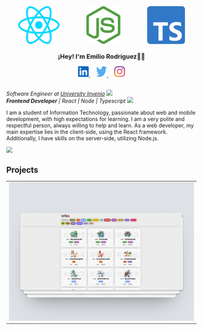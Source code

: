 <div align="center">
    <img align="center" src="./images/react.svg" alt="React.JS" height="100px" width="110px" />   
    &nbsp;&nbsp;&nbsp;&nbsp;&nbsp;&nbsp;&nbsp;&nbsp;&nbsp;&nbsp;&nbsp;&nbsp;&nbsp;&nbsp;&nbsp;&nbsp;
    <img align="center" src="./images/nodejs.svg" alt="Node.JS" height="100px" width="90px" />   
    &nbsp;&nbsp;&nbsp;&nbsp;&nbsp;&nbsp;&nbsp;&nbsp;&nbsp;&nbsp;&nbsp;&nbsp;&nbsp;&nbsp;&nbsp;&nbsp;
    <img align="center" src="./images/typescript.svg" alt="Typescript" height="100px" width="100px" />
</div>

<div align="center">
    <h3>¡Hey! I'm Emilio Rodríguez👋🏼</h3>
    <a href="https://www.linkedin.com/in/emiliojrb/" target="blank"> 
        <img src="./images/linkedin.svg" alt="emiliojrb" height="28px" width="28px"> 
    </a>
    &nbsp;&nbsp;&nbsp; <!-- Puedes ajustar la cantidad de espacios según sea necesario -->
    <a href="https://twitter.com/_emiliojrb" target="blank"> 
        <img src="./images/twitter.svg" alt="_emiliojrb" height="28px" width="28px"> 
    </a>
    &nbsp;&nbsp;&nbsp; <!-- Puedes ajustar la cantidad de espacios según sea necesario -->
    <a href="https://instagram.com/_emiliorb" target="blank"> 
        <img src="./images/instagram.svg" alt="_emiliorb" height="28px" width="28px"> 
    </a>
</div>


<br>

<p>
  <em>Software Engineer at <a href="https://somosdual.org/">University Invenio</a>
    <img src="https://www.svgrepo.com/show/405749/graduation-cap.svg" width="18">
    <br>
    <strong>Frontend Developer</strong> | React | Node | Typescript
    <img src="https://media.giphy.com/media/WUlplcMpOCEmTGBtBW/giphy.gif" width="30">
  </em>
</p>

I am a student of Information Technology, passionate about web and mobile development, with high expectations for learning. I am a very polite and respectful person, always willing to help and learn. As a web developer, my main expertise lies in the client-side, using the React framework. Additionally, I have skills on the server-side, utilizing Node.js.

<img src="https://media.giphy.com/media/3ov9jNziFTMfzSumAw/giphy.gif" width="250">

## Projects


<table style="width:100%">
  <tr>
    <td>
      <a href="https://emiliojrb26.github.io/Pokedex/">
        <img src="./images/pokedex.png">
      </a>
    </td>
  </tr>

</table>

